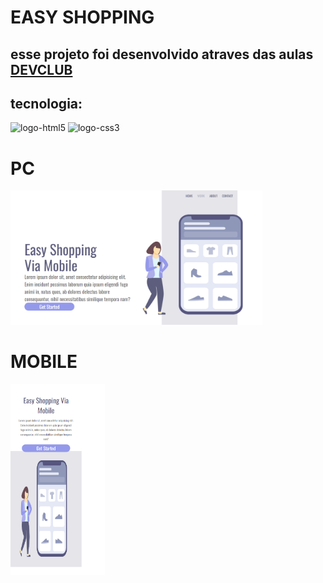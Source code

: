 <H1>EASY SHOPPING</H1>
<h2>esse projeto foi desenvolvido atraves das aulas <a href="https://aulas.devclub.com.br/m/courses">DEVCLUB</a></h2>
<h2>tecnologia:</h2>  
<img src="https://img.shields.io/badge/HTML5-E34F26?style=for-the-badge&logo=html5&logoColor=white" alt="logo-html5">
<img src="https://img.shields.io/badge/CSS3-1572B6?style=for-the-badge&logo=css3&logoColor=white" alt="logo-css3">
<h1>PC</h1>
<img src="https://github.com/kawe-Rafael/EASY-SHOPPING/blob/main/img/pagina%20PC.png.png?raw=true" width="80%px">
<h1>MOBILE</h1>
<img src="https://github.com/kawe-Rafael/EASY-SHOPPING/blob/main/img/pagina%20MOBILE.png.png?raw=true"  height="15%" width="30%">

